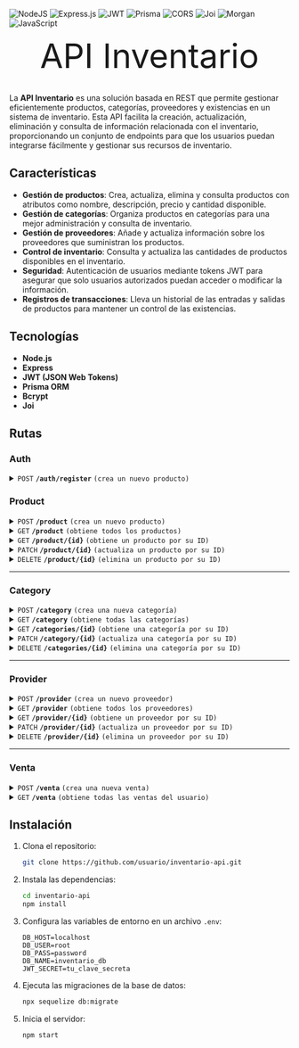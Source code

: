

![NodeJS](https://img.shields.io/badge/node.js-6DA55F?style=for-the-badge&logo=node.js&logoColor=white)
![Express.js](https://img.shields.io/badge/express.js-%23404d59.svg?style=for-the-badge&logo=express&logoColor=%2361DAFB)
![JWT](https://img.shields.io/badge/JWT-black?style=for-the-badge&logo=JSON%20web%20tokens)
![Prisma](https://img.shields.io/badge/Prisma-3982CE?style=for-the-badge&logo=Prisma&logoColor=white)
![CORS](https://img.shields.io/badge/cors-000000?style=for-the-badge&logo=cors&logoColor=white)
![Joi](https://img.shields.io/badge/joi-0865A6?style=for-the-badge&logo=joi&logoColor=white)
![Morgan](https://img.shields.io/badge/morgan-000000?style=for-the-badge&logo=morgan&logoColor=white)
![JavaScript](https://img.shields.io/badge/javascript-%23323330.svg?style=for-the-badge&logo=javascript&logoColor=%23F7DF1E)


<div style="text-align: center; font-size:60px;">
API Inventario
</div>
<br>

La **API Inventario** es una solución basada en REST que permite gestionar eficientemente productos, categorías, proveedores y existencias en un sistema de inventario. Esta API facilita la creación, actualización, eliminación y consulta de información relacionada con el inventario, proporcionando un conjunto de endpoints para que los usuarios puedan integrarse fácilmente y gestionar sus recursos de inventario.

## Características

- **Gestión de productos**: Crea, actualiza, elimina y consulta productos con atributos como nombre, descripción, precio y cantidad disponible.
- **Gestión de categorías**: Organiza productos en categorías para una mejor administración y consulta de inventario.
- **Gestión de proveedores**: Añade y actualiza información sobre los proveedores que suministran los productos.
- **Control de inventario**: Consulta y actualiza las cantidades de productos disponibles en el inventario.
- **Seguridad**: Autenticación de usuarios mediante tokens JWT para asegurar que solo usuarios autorizados puedan acceder o modificar la información.
- **Registros de transacciones**: Lleva un historial de las entradas y salidas de productos para mantener un control de las existencias.

## Tecnologías

- **Node.js** 
- **Express**
- **JWT (JSON Web Tokens)**
- **Prisma ORM**
- **Bcrypt**
- **Joi**

## Rutas

### Auth
<details>
 <summary><code>POST</code> <code><b>/auth/register</b></code> <code>(crea un nuevo producto)</code></summary>


#### parametros

> ninguno

##### Body
- ##### headers

 `Content-Type: application/json`

| name          | type      | data type | descripción                     |
| ------------- | --------- | --------- | ------------------------------- |
| `username`    | requerido | string    | nombre de usuario |
| `password`    | requerido | string    | password |

```json
{
  "username": "new user",
  "password": "new password"
}
```

##### Responses

- **`200`** `Registro exitoso, devuelve un token JWT`

    ```json
    {
      "token": "eyJhbGciOiJIUzI1NiIsInR5cCI6IkpXVCJ9..."
    }
    ```
- **`409`** `Conflict`
    ```json
    {
      "error": "username is already taken"
    }
    ```
- **`400`** `bad request faltan campos`
    ```json
    {
        "error": "password is required"
    }
    ```
- **`500`** `Internal Server Error`
    ```json
    {
      "error": "error message..."
    } 
    ```
</details>     

### Product 

<details>
<summary><code>POST</code> <code><b>/product</b></code> <code>(crea un nuevo producto)</code></summary>

##### parámetros

> ninguno

#### Body
- ##### headers

 `Content-Type: application/json`

 `token: <token proporcionado al loguearse>`

| name          | type      | data type | descripción                     |
| ------------- | --------- | --------- | ------------------------------- |
| `name`        | requerido | string    | nombre del producto       |
| `categoryId`  | requerido | int       | id de la categoria |
| `supplierId`  | requerido | int       | id del proveedor
| `price`       | requerido | int       | precio del producto
| `stock`       | requerido | int       | stock disponible del producto

```json
{
  "name": "new",
  "categoryId": 1,
  "supplierId": 1,
  "price": 1,
  "stock": 100
}
```

##### Respuestas


- `201` `prodcuto creado correctamente`

    ``` json
    {
        "id":1,
        "name":"new product",
        "price":9.99,
        "stock":10,
        "categoryId":1,
        "supplierId":1
    }
    ```
- `400` `bad request`
    ``` json 
    {
        "message": ["mensaje de error de validacion"]
    }
    ```

- **`401`** `Token inválido o expirado`
    ```json
    {
      "error": "invalid token"
    }

- **`403`** `no se proporciono un token en la solicitud`
    ```json
    {
      "message": "no token provided"
    }

- `404` `cateogria o proveedor no encontrado`

    ```json
    { "message":"Categoría no encontrada" }
    ```
    ``` json
    { "message":"Proveedor no encontrado" }
    ```

- `500` `internal server error`

    ```json
    { "message": "Error creando el producto" }
    ```

</details>

<details>
 <summary><code>GET</code> <code><b>/product</b></code> <code>(obtiene todos los productos)</code></summary>

##### Parámetros

> Ninguno

##### Respuestas

-  **`200`** `ok`
    ```json 
    [
        {
          "id": 1,
          "name": "product 1",
          "categoryId": 1,
          "providerId": 1,
          "price": 1,
          "stock": 98,
          "userId": 1,
        },
        {
          "id": 2,
          "name": "product2",
          "categoryId": 1,
          "providerId": 1,
          "price": 1,
          "stock": 100,
          "userId": 1,
        },
        ...
    ]
    ```

- **`401`** `Token inválido o expirado`
    ```json
    {
      "error": "invalid token"
    }

- **`403`** `no se proporciono un token en la solicitud`
    ```json
    {
      "message": "no token provided"
    }
- **`500`** `internal server error`
    ```json
    { 
      "message": "Error obteniendo los productos"
    }
    ```

</details>

<details>
 <summary><code>GET</code> <code><b>/product/{id}</b></code> <code>(obtiene un producto por su ID)</code></summary>

##### Parámetros

> | name   | type      | data type | descripción        |
> | ----   | --------- | --------- | ------------------ |
> | **id** | requerido | int       | El ID del producto |

##### Respuestas

- **`200`** `ok`
    ```json
    {
      "id": 1,
      "name": "new",
      "categoryId": 1,
      "providerId": 1,
      "price": 1,
      "stock": 98,
      "userId": 1,
    }
    ```
- **`400`** `id type error`
    ```json
    {
      "messaje": "invalid Id"
    }
    ```

- **`401`** `Token inválido o expirado`

    ```json
    {
      "error": "invalid token"
    }

- **`403`** `no se proporciono un token en la solicitud`

    ```json
    {
      "message": "no token provided"
    }

- **`404`** `no encontrado`

    ```json
    { "message": "Producto no encontrado" }
    ```
- **`500`** `internal server error`
    ```json 
    { "message": "Error obteniendo el producto"  }
    ```

</details>

<details>
 <summary><code>PATCH</code> <code><b>/product/{id}</b></code> <code>(actualiza un producto por su ID)</code></summary>

##### Parámetros

 | name   | type      | data type     | descripción                        |
 | ------ | --------- | ------------- | ---------------------------------- |
 | `id`   | requerido | int           | El ID del producto                 |

##### Body

- headers

`Content/type: applicationjson`

| name          | type      | data type | descripción                     |
| ------------- | --------- | --------- | ------------------------------- |
| `name`        | opcional | string    | nombre del producto       |
| `categoryId`  | opcional | int       | id de la categoria |
| `supplierId`  | opcional | int       | id del proveedor
| `price`       | opcional | int       | precio del producto
| `stock`       | opcional | int       | stock disponible del producto

##### Respuestas

- **`200`** `ok` 

    ``` json
    {
      "id": 1,
      "name": "product Updated",
      "categoryId": 1,
      "providerId": 1,
      "price": 1,
      "stock": 98,
      "userId": 1,
    }
    ```
- **`400`** `errores de validacion / id type error`
    ```json
    {
      "message": ["mensaje de error de validacion"]
    }
    ```
    ```json
    { "messaje": "invalid Id" }
    ```

- **`401`** `Token inválido o expirado`

    ```json
    {
      "error": "invalid token"
    }
    ```

- **`403`** `no se proporciono un token en la solicitud`

    ```json
    {
      "message": "no token provided"
    }
    ```

- **`404`** `no encontrado` 

    ``` json 
    { "message": "Producto no encontrado" }   

    ```                                                                          


- **`500`**  `internal server error` 
    ```json
    { "message": "Error actualizando el producto" } 
    ```

</details>

<details>
 <summary><code>DELETE</code> <code><b>/product/{id}</b></code> <code>(elimina un producto por su ID)</code></summary>

##### Parámetros

> | name | type      | data type | descripción        |
> | ---- | --------- | --------- | ------------------ |
> | `id` | requerido | int       | El ID del producto |

##### Respuestas

- **`204`** `eliminado correctamente`                               

- **`400`** `Id type error`
    ```json
    { "messaje": "invalid Id" }
    ```

- **`401`** `Token inválido o expirado`

    ```json
    {
      "error": "invalid token"
    }
    ```

- **`403`** `no se proporciono un token en la solicitud`

    ```json
    {
      "message": "no token provided"
    }
    ```
- **`404`** `not found` 
    ```json
    { "message": "Producto no encontrado" }
    ```

- **`500`**  `internal server error` 
    ```json
    { "message": "Error eliminando el producto" }
    ```
</details>

---
### Category
<details>
 <summary><code>POST</code> <code><b>/category</b></code> <code>(crea una nueva categoría)</code></summary>

##### Body 
- **Headers**

`Content-Type: application/json`

`token: {{token}}`

 | name          | type      | data type | descripción                     |
 | ------------- | --------- | --------- | ------------------------------- |
 | `name`        | requerido | string    | El nombre de la categoría       |
 | `description` | requerido  | string    | Una descripción de la categoría |
    

```json
{
  "name": "deporte",
  "description": "categoria de deporte"
}
```
##### Respuestas

- **`201`** `categoria creada`

    ```json
    {
      "id": 2,
      "name": "deporte",
      "description": "esta es la categoria de deporte",
      "userId": 1
    }
    ```
- `400` `bad request`
    ``` json 
    {
      "message": ["mensaje de error de validacion"]
    }
    ```

- **`401`** `Token inválido o expirado`

    ```json
    {
      "error": "invalid token"
    }
    ```

- **`403`** `no se proporciono un token en la solicitud`

    ```json
    {
      "message": "no token provided"
    }
    ```
- **`500`** `internal server error` 
    ```json
    {
      "message": "error creando la categoria"
    }
    ```
</details>

<details>
 <summary><code>GET</code> <code><b>/category</b></code> <code>(obtiene todas las categorías)</code></summary>

##### Parámetros

> Ninguno

##### headers
**`token: token de autenticacion`**

##### Respuestas

- **`200`** `application/json` 
    ```json 
    [
      {
        "id": 1,
        "name": "deporte",
        "description": "esta es la categoria de deporte",
        "userId": 1,
        "products": [
          {
            "id": 1,
            "name": "producto 1",
            "categoryId": 1,
            "providerId": 1,
            "price": 1,
            "stock": 98,
            "userId": 1
          },
          {
            "id": 2,
            "name": "producto 2",
            "categoryId": 1,
            "providerId": 1,
            "price": 1,
            "stock": 100,
            "userId": 1
          }
        ]
      }
    ]

    ```
- **`401`** `Token inválido o expirado`

    ```json
    {
      "error": "invalid token"
    }
    ```

- **`403`** `no se proporciono un token en la solicitud`

    ```json
    {
      "message": "no token provided"
    }
    ```
- **`500`** `intenal server error` 

    ```json
    { "message": "Error getting categories" }
    ```

</details>

<details>
 <summary><code>GET</code> <code><b>/categories/{id}</b></code> <code>(obtiene una categoría por su ID)</code></summary>

##### Parámetros

 | name | type      | data type | descripción           |
 | ---- | --------- | --------- | --------------------- |
 | `id` | requerido | int       | El ID de la categoría |

##### headers 
**`token: token de autenticacion`**

##### Respuestas

- **`200`**

    ``` json
    {
      "id": 1,
      "name": "deporte",
      "description": "esta es la categoria de deporte",
        "userId": 1,
        "products": [
          {
            "id": 1,
            "name": "producto 1",
            "categoryId": 1,
            "providerId": 1,
            "price": 1,
            "stock": 98,
            "userId": 1
          },
          {
            "id": 2,
            "name": "producto 2",
            "categoryId": 1,
            "providerId": 1,
            "price": 1,
            "stock": 100,
            "userId": 1
          }
        ]
    }
    ```

- **`400`** `Id type error`
    ```json
    { "messaje": "invalid Id" }
    ```

- **`401`** `Token inválido o expirado`

    ```json
    {
      "error": "invalid token"
    }
    ```

- **`403`** `no se proporciono un token en la solicitud`

    ```json
    {
      "message": "no token provided"
    }
    ```
- **`404`** `not found`  
    ```json
    { "message": "Category not found" }
    ```
- **`500`** `intenal server error` 

    ```json
    { "message": "Error getting categories" }
    ```

</details>

<details>
 <summary><code>PATCH</code> <code><b>/category/{id}</b></code> <code>(actualiza una categoría por su ID)</code></summary>

##### Parámetros

 | name   | type      | data type     | descripción                        |
 | ------ | --------- | ------------- | ---------------------------------- |
 | `id`   | requerido | int           | El ID de la categoría              |

##### body

- headers

`token: token de autenticacion`

`Content-Type: application/json`

 | name          | type      | data type | descripción                     |
 | ------------- | --------- | --------- | ------------------------------- |
 | `name`        | opcional | string    | El nombre de la categoría       |
 | `description` | opcional  | string    | Una descripción de la categoría |
    
##### Respuestas

- **`200`** `ok` 
    ```json
    {
      "id": 2,
      "name": "categoria editada",
      "description": "esta es la categoria de deporte",
      "userId": 1
    }
    ```
- **`400`** `Id type error`
    ```json
    { 
      "messaje": "invalid Id" 
    }
    ```

- **`401`** `Token inválido o expirado`

    ```json
    {
      "error": "invalid token"
    }
    ```

- **`403`** `no se proporciono un token en la solicitud`

    ```json
    {
      "message": "no token provided"
    }
    ```
- **`404`** `not found`  
    ```json
    { "message": "Category not found" }
    ```

- **`500`** `intenal server error` 

    ```json
    { "message": "Error getting categories" }
    ```

</details>

<details>
 <summary><code>DELETE</code> <code><b>/categories/{id}</b></code> <code>(elimina una categoría por su ID)</code></summary>

##### Parámetros

> | name | type      | data type | descripción           |
> | ---- | --------- | --------- | --------------------- |
> | `id` | requerido | int       | El ID de la categoría |

##### Respuestas

- **`204`** `ok` 

- **`400`** `Id type error`
    ```json
    { 
      "messaje": "invalid Id" 
    }
    ```

- **`401`** `Token inválido o expirado`

    ```json
    {
      "error": "invalid token"
    }
    ```

- **`403`** `no se proporciono un token en la solicitud`

    ```json
    {
      "message": "no token provided"
    }
    ```
- **`404`** `not found`  
    ```json
    { "message": "Category not found" }
    ```

- **`500`** `intenal server error` 

    ```json
    { "message": "Error getting categories" }
    ```

</details>

---

### Provider

<details>
<summary><code>POST</code> <code><b>/provider</b></code> <code>(crea un nuevo proveedor)</code></summary>

#### Body
- ##### Parámetros

> Ninguno

- ##### headers

 `Content-Type: application/json`

 `token: <token proporcionado al loguearse>`

| name       | type      | data type | descripción           |
| ---------- | --------- | --------- | --------------------- |
| `name`     | requerido | string    | nombre del proveedor   |
| `contact`  | requerido | int       | numero de contacto del proveedor |
| `email`    | requerido | string    | email del proveedor    |

```json
{
  "name": "Provider Name",
  "contact": 1234574564,
  "email": "provider@example.com"
}
```

##### Respuestas

- **`201`** `proveedor creado correctamente`
    ```json
    {
      "id": 1,
      "name": "Provider Name",
      "contact": "Contact Info",
      "email": "provider@example.com",
      "userId": 1
    }
    ```

- **`401`** `Token inválido o expirado`

    ```json
    {
      "error": "invalid token"
    }
    ```

- **`403`** `no se proporciono un token en la solicitud`

    ```json
    {
      "message": "no token provided"
    }
    ```

- **`500`** `internal server error`
    ```json
    { "message": "Error creating the provider" }
    ```

</details>

<details>
 <summary><code>GET</code> <code><b>/provider</b></code> <code>(obtiene todos los proveedores)</code></summary>

##### Parámetros

> Ninguno

##### Respuestas

- **`200`** `ok`
    ```json
    [
      {
        "id": 1,
        "name": "Provider 1",
        "contact": "Contact Info 1",
        "email": "provider1@example.com",
        "userId": 1
      },
      {
        "id": 2,
        "name": "Provider 2",
        "contact": "Contact Info 2",
        "email": "provider2@example.com",
        "userId": 1
      }
    ]
    ```
- **`500`** `internal server error`
    ```json
    { "message": "Error retrieving the providers" }
    ```

</details>

<details>
 <summary><code>GET</code> <code><b>/provider/{id}</b></code> <code>(obtiene un proveedor por su ID)</code></summary>

##### Parámetros

| name       | type      | data type | descripción          |
| ---------- | --------- | --------- | -------------------- |
| `id`       | requerido | int       | El ID del proveedor   |

##### Respuestas

- **`200`** `ok`
    ```json
    {
      "id": 1,
      "name": "Provider 1",
      "contact": "Contact Info 1",
      "email": "provider1@example.com",
      "userId": 1
    }
    ```
- **`404`** `proveedor no encontrado`
    ```json
    { "message": "Provider not found" }
    ```
- **`500`** `internal server error`
    ```json
    { "message": "Error retrieving the provider" }
    ```

</details>

<details>
 <summary><code>PATCH</code> <code><b>/provider/{id}</b></code> <code>(actualiza un proveedor por su ID)</code></summary>

##### Parámetros

| name   | type      | data type | descripción          |
| ------ | --------- | --------- | -------------------- |
| `id`   | requerido | int       | El ID del proveedor   |

##### Body

- headers

`Content-Type: application/json`

| name       | type      | data type | descripción           |
| ---------- | --------- | --------- | --------------------- |
| `name`     | opcional  | string    | nombre del proveedor   |
| `contact`  | opcional  | string    | contacto del proveedor |
| `email`    | opcional  | string    | email del proveedor    |

```json
{
  "name": "Updated Provider",
  "contact": "Updated Contact Info",
  "email": "updated@example.com"
}
```

##### Respuestas

- **`200`** `ok`
    ```json
    {
      "id": 1,
      "name": "Updated Provider",
      "contact": "Updated Contact Info",
      "email": "updated@example.com",
      "userId": 1
    }
    ```
- **`404`** `proveedor no encontrado`
    ```json
    { "message": "Provider not found" }
    ```
- **`500`** `internal server error`
    ```json
    { "message": "Error updating the provider" }
    ```

</details>

<details>
 <summary><code>DELETE</code> <code><b>/provider/{id}</b></code> <code>(elimina un proveedor por su ID)</code></summary>



##### Parámetros

| name   | type      | data type | descripción          |
| ------ | --------- | --------- | -------------------- |
| `id`   | requerido | int       | El ID del proveedor   |

##### Respuestas

- **`204`** `proveedor eliminado correctamente`

- **`404`** `proveedor no encontrado`
    ```json
    { "message": "Provider not found" }
    ```
- **`500`** `internal server error`
    ```json
    { "message": "Error deleting the provider" }
    ```

</details>

---

### Venta

<details>
<summary><code>POST</code> <code><b>/venta</b></code> <code>(crea una nueva venta)</code></summary>

#### Body

- ##### Parámetros

> Ninguno

- ##### headers

 `Content-Type: application/json`

 `token: <token proporcionado al loguearse>`

| name        | type      | data type | descripción             |
| ----------- | --------- | --------- | ----------------------- |
| `productId` | requerido | int       | ID del producto a vender |
| `quantity`  | requerido | int       | cantidad del producto    |

```json
{
  "productId": 1,
  "quantity": 2
}
```

##### Respuestas

- **`201`** `venta creada correctamente`
    ```json
    {
      "venta": {
        "id": 1,
        "productId": 1,
        "userId": 1,
        "quantity": 2,
        "createdAt": "2024-10-21T00:00:00.000Z"
      }
    }
    ```

- **`400`** `no hay stock suficiente`
    ```json
    { "error": "No hay stock suficiente" }
    ```

- **`404`** `producto no encontrado`
    ```json
    { "error": "Producto no encontrado" }
    ```

- **`500`** `error del servidor`
    ```json
    { "error": "Error creando la venta" }
    ```

</details>

<details>
 <summary><code>GET</code> <code><b>/venta</b></code> <code>(obtiene todas las ventas del usuario)</code></summary>

##### Parámetros

> Ninguno

##### Respuestas

- **`200`** `ok`
    ```json
    [
      {
        "id": 1,
        "productId": 1,
        "quantity": 2,
        "userId": 1,
        "createdAt": "2024-10-21T00:00:00.000Z"
      },
      {
        "id": 2,
        "productId": 2,
        "quantity": 1,
        "userId": 1,
        "createdAt": "2024-10-21T00:10:00.000Z"
      }
    ]
    ```

- **`500`** `error del servidor`
    ```json
    { "error": "Error obteniendo las ventas" }
    ```

</details>

## Instalación

1. Clona el repositorio:

    ```bash
    git clone https://github.com/usuario/inventario-api.git
    ```

2. Instala las dependencias:

    ```bash
    cd inventario-api
    npm install
    ```

3. Configura las variables de entorno en un archivo `.env`:

    ```
    DB_HOST=localhost
    DB_USER=root
    DB_PASS=password
    DB_NAME=inventario_db
    JWT_SECRET=tu_clave_secreta
    ```

4. Ejecuta las migraciones de la base de datos:

    ```bash
    npx sequelize db:migrate
    ```

5. Inicia el servidor:

    ```bash
    npm start
    ```

